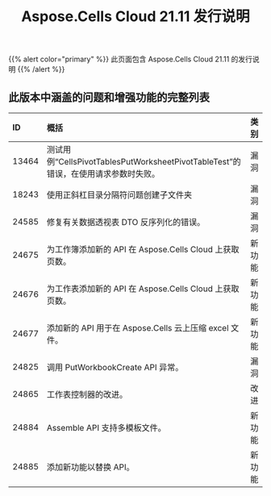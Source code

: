 ﻿---
title: Aspose.Cells Cloud 21.11 发行说明
second_title: Aspose.Cells Cloud Documen
type: docs
url: /zh/aspose-cells-cloud-21-11-release-notes/
description: Aspose.Cells Cloud 支持Excel 创建、转换、合并、拆分、保护、内部对象操作等
weight: 11
---
{{% alert color="primary" %}} 
此页面包含 Aspose.Cells Cloud 21.11 的发行说明
{{% /alert %}} 
## **此版本中涵盖的问题和增强功能的完整列表**
|**ID**|**概括**|**类别**|
|:- |:- |:- |
|13464 |测试用例“CellsPivotTablesPutWorksheetPivotTableTest”的错误，在使用请求参数时失败。|漏洞|
|18243 |使用正斜杠目录分隔符问题创建子文件夹|漏洞|
|24585 |修复有关数据透视表 DTO 反序列化的错误。|漏洞|
|24675 |为工作簿添加新的 API 在 Aspose.Cells Cloud 上获取页数。|新功能|
|24676 |为工作表添加新的 API 在 Aspose.Cells Cloud 上获取页数。|新功能|
|24677 |添加新的 API 用于在 Aspose.Cells 云上压缩 excel 文件。|新功能|
|24825 |调用 PutWorkbookCreate API 异常。|漏洞|
|24865 |工作表控制器的改进。|改进|
|24884 |Assemble API 支持多模板文件。|新功能|
|24885 |添加新功能以替换 API。|新功能|
